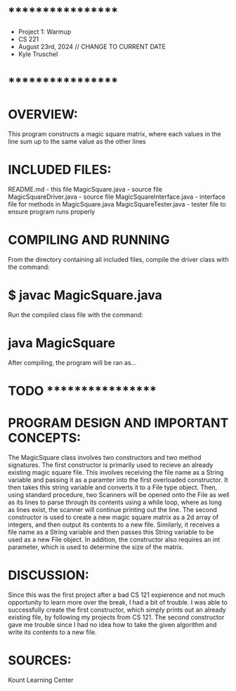 # ****************
* Project 1: Warmup
* CS 221
* August 23rd, 2024 // CHANGE TO CURRENT DATE
* Kyle Truschel
# ****************

# OVERVIEW:
This program constructs a magic square matrix, where each values
in the line sum up to the same value as the other lines

# INCLUDED FILES:
README.md - this file
MagicSquare.java - source file
MagicSquareDriver.java - source file
MagicSquareInterface.java - interface file for methods in MagicSquare.java
MagicSquareTester.java - tester file to ensure program runs properly

# COMPILING AND RUNNING
From the directory containing all included files, compile the driver class with the command:
# $ javac MagicSquare.java

Run the compiled class file with the command:
# java MagicSquare

After compiling, the program will be ran as...

# TODO ****************

# PROGRAM DESIGN AND IMPORTANT CONCEPTS:
The MagicSquare class involves two constructors and two method signatures. 
The first constructor is primarily used to recieve an already existing magic square file. This involves receiving the file name as a String variable and passing it as a paramter into the first overloaded constructor. It then takes this string variable and converts it to a File type object. Then, using standard procedure, two Scanners will be opened onto the File as well as its lines to parse through its contents using a while loop, where as long as lines exist, the scanner will continue printing out the line.
The second constructor is used to create a new magic square matrix as a 2d array of integers, and then output its contents to a new file. Similarly, it receives a file name as a String variable and then passes this String variable to be used as a new File object. In addition, the constructor also requires an int parameter, which is used to determine the size of the matrix.

# DISCUSSION:
Since this was the first project after a bad CS 121 expierence and not much opportunity to learn more over the break, I had a bit of trouble. I was able to successfully create the first constructor, which simply prints out an already existing file, by following my projects from CS 121. The second constructor gave me trouble since I had no idea how to take the given algorithm and write its contents to a new file.

# SOURCES:
Kount Learning Center

